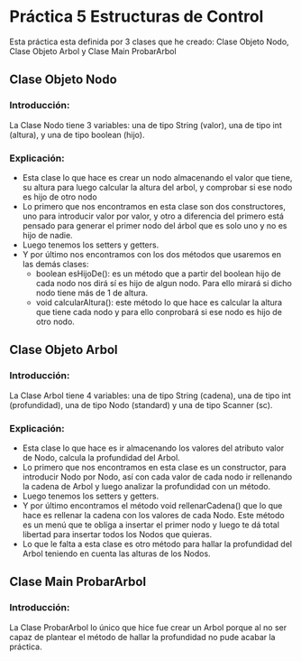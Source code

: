 # Práctica 5 Estructuras de Control
Esta práctica esta definida por 3 clases que he creado: Clase Objeto Nodo, Clase Objeto Arbol y Clase Main ProbarArbol
## Clase Objeto Nodo
### Introducción:
La Clase Nodo tiene 3 variables: una de tipo String (valor), una de tipo int (altura), y una de tipo boolean (hijo).
### Explicación:
+ Esta clase lo que hace es crear un nodo almacenando el valor que tiene, su altura para luego calcular la altura del arbol, y comprobar si ese nodo es hijo de otro nodo
+ Lo primero que nos encontramos en esta clase son dos constructores, uno para introducir valor por valor, y otro a diferencia del primero está pensado para generar el primer nodo del árbol que es solo uno y no es hijo de nadie.
+ Luego tenemos los setters y getters.
+ Y por último nos encontramos con los dos métodos que usaremos en las demás clases:
  + boolean esHijoDe(): es un método que a partir del boolean hijo de cada nodo nos dirá sí es hijo de algun nodo. Para ello mirará si dicho nodo tiene más de 1 de altura.
  + void calcularAltura(): este método lo que hace es calcular la altura que tiene cada nodo y para ello conprobará si ese nodo es hijo de otro nodo.
  
## Clase Objeto Arbol
### Introducción:
La Clase Arbol tiene 4 variables: una de tipo String (cadena), una de tipo int (profundidad), una de tipo Nodo (standard) y una de tipo Scanner (sc).
### Explicación:
+ Esta clase lo que hace es ir almacenando los valores del atributo valor de Nodo, calcula la profundidad del Arbol.
+ Lo primero que nos encontramos en esta clase es un constructor, para introducir Nodo por Nodo, así con cada valor de cada nodo ir rellenando la cadena de Arbol y luego analizar la profundidad con un método.
+ Luego tenemos los setters y getters.
+ Y por último encontramos el método void rellenarCadena() que lo que hace es rellenar la cadena con los valores de cada Nodo. Este método es un menú que te obliga a insertar el primer nodo y luego te dá total libertad para insertar todos los Nodos que quieras.
+ Lo que le falta a esta clase es otro método para hallar la profundidad del Arbol teniendo en cuenta las alturas de los Nodos.

## Clase Main ProbarArbol
### Introducción:
La Clase ProbarArbol lo único que hice fue crear un Arbol porque al no ser capaz de plantear el método de hallar la profundidad no pude acabar la práctica.
